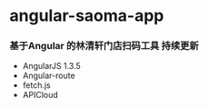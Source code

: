 # angular-saoma-app

### 基于Angular 的林清轩门店扫码工具 持续更新

* AngularJS 1.3.5
* Angular-route
* fetch.js
* APICloud
